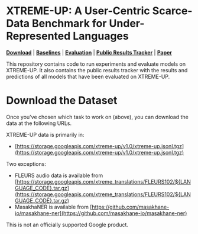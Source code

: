 # XTREME-UP: A User-Centric Scarce-Data Benchmark for Under-Represented Languages

[**Download**](#download-the-dataset) |
[**Baselines**](baseline/) | [**Evaluation**](evaluation/) |
[**Public Results Tracker**](evaluation/FULL_RESULTS.md) |
[**Paper**](http://goo.gle/xtreme-up-paper)

This repository contains code to run experiments and evaluate models on
XTREME-UP.  It also contains the public results tracker with the results and
predictions of all models that have been evaluated on XTREME-UP.

# Download the Dataset

Once you've chosen which task to work on (above), you can download the data at
the following URLs.

XTREME-UP data is primarily in:

*   [https://storage.googleapis.com/xtreme-up/v1.0/xtreme-up.jsonl.tgz](https://storage.googleapis.com/xtreme-up/v1.0/xtreme-up.jsonl.tgz)

Two exceptions:
* FLEURS audio data is available from [https://storage.googleapis.com/xtreme_translations/FLEURS102/${LANGUAGE_CODE}.tar.gz](https://storage.googleapis.com/xtreme_translations/FLEURS102/${LANGUAGE_CODE}.tar.gz)
* MasakhaNER is available from [https://github.com/masakhane-io/masakhane-ner](https://github.com/masakhane-io/masakhane-ner)


This is not an officially supported Google product.
